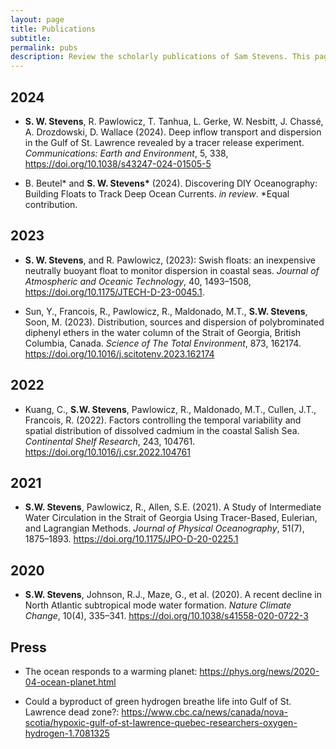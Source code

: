 ```yaml
---
layout: page
title: Publications
subtitle: 
permalink: pubs
description: Review the scholarly publications of Sam Stevens. This page catalogues his contributions to understanding ocean dynamics, methodological innovations, and the ecological impacts of marine processes.
---
```

<!-- Google tag (gtag.js) -->
<script async src="https://www.googletagmanager.com/gtag/js?id=G-XFFDFDXETF"></script>
<script>
  window.dataLayer = window.dataLayer || [];
  function gtag(){dataLayer.push(arguments);}
  gtag('js', new Date());

  gtag('config', 'G-XFFDFDXETF');
</script>

<section>
  <h2>2024</h2>
  <ul>
        <li>
      <p><strong>S. W. Stevens</strong>, R. Pawlowicz, T. Tanhua, L. Gerke, W. Nesbitt, J. Chassé, A. Drozdowski, D. Wallace (2024). Deep inflow transport and dispersion in the Gulf of St. Lawrence revealed by a tracer release experiment. <em>Communications: Earth and Environment</em>, 5, 338, <a href="https://doi.org/10.1038/s43247-024-01505-5">https://doi.org/10.1038/s43247-024-01505-5</a></p>
    </li>
    <li>
      <p>B. Beutel* and <strong>S. W. Stevens*</strong> (2024). Discovering DIY Oceanography: Building Floats to Track Deep Ocean Currents. <em>in review</em>. *Equal contribution.</p>
    </li>
  </ul>
</section>

<section>
  <h2>2023</h2>
  <ul>
    <li>
      <p><strong>S. W. Stevens</strong>, and R. Pawlowicz, (2023): Swish floats: an inexpensive neutrally buoyant float to monitor dispersion in coastal seas. <em>Journal of Atmospheric and Oceanic Technology</em>,  40, 1493–1508, <a href="https://doi.org/10.1175/JTECH-D-23-0045.1">https://doi.org/10.1175/JTECH-D-23-0045.1</a>.</p>
    </li>
    <li>
      <p>Sun, Y., Francois, R., Pawlowicz, R., Maldonado, M.T., <strong>S.W. Stevens</strong>, Soon, M. (2023). Distribution, sources and dispersion of polybrominated diphenyl ethers in the water column of the Strait of Georgia, British Columbia, Canada. <em>Science of The Total Environment</em>, 873, 162174. <a href="https://doi.org/10.1016/j.scitotenv.2023.162174">https://doi.org/10.1016/j.scitotenv.2023.162174</a></p>
    </li>
  </ul>
</section>

<section>
  <h2>2022</h2>
  <ul>
    <li>
      <p>Kuang, C., <strong>S.W. Stevens</strong>, Pawlowicz, R., Maldonado, M.T., Cullen, J.T., Francois, R. (2022). Factors controlling the temporal variability and spatial distribution of dissolved cadmium in the coastal Salish Sea. <em>Continental Shelf Research</em>, 243, 104761. <a href="https://doi.org/10.1016/j.csr.2022.104761">https://doi.org/10.1016/j.csr.2022.104761</a></p>
    </li>
  </ul>
</section>

<section>
  <h2>2021</h2>
  <ul>
    <li>
      <p><strong>S.W. Stevens</strong>, Pawlowicz, R., Allen, S.E. (2021). A Study of Intermediate Water Circulation in the Strait of Georgia Using Tracer-Based, Eulerian, and Lagrangian Methods. <em>Journal of Physical Oceanography</em>, 51(7), 1875–1893. <a href="https://doi.org/10.1175/JPO-D-20-0225.1">https://doi.org/10.1175/JPO-D-20-0225.1</a></p>
    </li>
  </ul>
</section>

<section>
  <h2>2020</h2>
  <ul>
    <li>
      <p><strong>S.W. Stevens</strong>, Johnson, R.J., Maze, G., et al. (2020). A recent decline in North Atlantic subtropical mode water formation. <em>Nature Climate Change</em>, 10(4), 335–341. <a href="https://doi.org/10.1038/s41558-020-0722-3">https://doi.org/10.1038/s41558-020-0722-3</a></p>
    </li>
  </ul>
</section>

<section>
  <h2>Press</h2>
  <ul>
    <li>
      <p>The ocean responds to a warming planet: <a href="https://phys.org/news/2020-04-ocean-planet.html">https://phys.org/news/2020-04-ocean-planet.html</a></p>
    </li>
      <li>
      <p>Could a byproduct of green hydrogen breathe life into Gulf of St. Lawrence dead zone?: <a href="https://www.cbc.ca/news/canada/nova-scotia/hypoxic-gulf-of-st-lawrence-quebec-researchers-oxygen-hydrogen-1.7081325" target="_blank">https://www.cbc.ca/news/canada/nova-scotia/hypoxic-gulf-of-st-lawrence-quebec-researchers-oxygen-hydrogen-1.7081325</a></p>
    </li>
  </ul>
</section>
